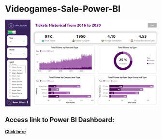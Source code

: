 # Videogames-Sale-Power-BI

![Dashboard](https://github.com/pombo7676/Tractchun-Power-BI/blob/main/Data/Dashboard.JPG)

## Access link to Power BI Dashboard:

[**Click here**](https://app.powerbi.com/view?r=eyJrIjoiOTQ3Zjc3NDYtMGQxMi00NmViLWFjMzctMDQyMjA3OTk4N2U0IiwidCI6ImI0YjIzZDcxLTJjNGYtNDI2YS04NDZhLTcxNTgwYjMyNTBmMCIsImMiOjh9)
